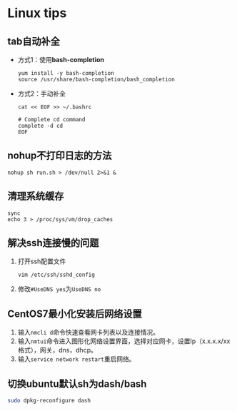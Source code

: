# Linux tips

## tab自动补全

+ 方式1：使用**bash-completion**

    ```shell
    yum install -y bash-completion
    source /usr/share/bash-completion/bash_completion
    ```

+ 方式2：手动补全

    ```shell
    cat << EOF >> ~/.bashrc

    # Complete cd command
    complete -d cd
    EOF
    ```

## nohup不打印日志的方法

```shell
nohup sh run.sh > /dev/null 2>&1 &
```

## 清理系统缓存

```shell
sync
echo 3 > /proc/sys/vm/drop_caches
```

## 解决ssh连接慢的问题

1. 打开ssh配置文件

    ```shell
    vim /etc/ssh/sshd_config
    ```

2. 修改```#UseDNS yes```为```UseDNS no```

## CentOS7最小化安装后网络设置

1. 输入```nmcli d```命令快速查看网卡列表以及连接情况。
2. 输入```nmtui```命令进入图形化网络设置界面，选择对应网卡，设置Ip（x.x.x.x/xx格式），网关，dns，dhcp。
3. 输入```service network restart```重启网络。

## 切换ubuntu默认sh为dash/bash

```bash
sudo dpkg-reconfigure dash
```

